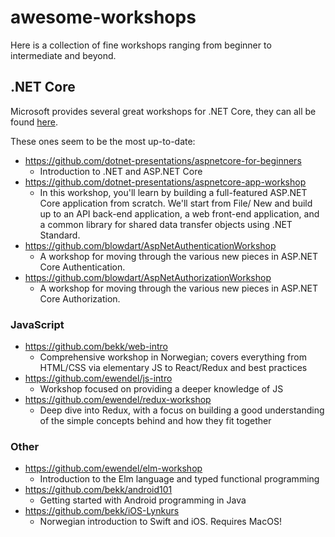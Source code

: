# awesome-workshops
Here is a collection of fine workshops ranging from beginner to intermediate and beyond.

## .NET Core

Microsoft provides several great workshops for .NET Core, they can all be found [here](https://github.com/dotnet-presentations/home).

These ones seem to be the most up-to-date:

- https://github.com/dotnet-presentations/aspnetcore-for-beginners
  - Introduction to .NET and ASP.NET Core
- https://github.com/dotnet-presentations/aspnetcore-app-workshop
  - In this workshop, you'll learn by building a full-featured ASP.NET Core application from scratch. We'll start from File/ New and build up to an API back-end application, a web front-end application, and a common library for shared data transfer objects using .NET Standard.
- https://github.com/blowdart/AspNetAuthenticationWorkshop
  - A workshop for moving through the various new pieces in ASP.NET Core Authentication.
- https://github.com/blowdart/AspNetAuthorizationWorkshop
  - A workshop for moving through the various new pieces in ASP.NET Core Authorization.

### JavaScript

- https://github.com/bekk/web-intro
  - Comprehensive workshop in Norwegian; covers everything from HTML/CSS via elementary JS to React/Redux and best practices
- https://github.com/ewendel/js-intro
  - Workshop focused on providing a deeper knowledge of JS
- https://github.com/ewendel/redux-workshop
  - Deep dive into Redux, with a focus on building a good understanding of the simple concepts behind and how they fit together

### Other

- https://github.com/ewendel/elm-workshop
  - Introduction to the Elm language and typed functional programming
- https://github.com/bekk/android101
  - Getting started with Android programming in Java
- https://github.com/bekk/iOS-Lynkurs
  - Norwegian introduction to Swift and iOS. Requires MacOS!